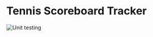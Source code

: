# Tennis Scoreboard Tracker

![Unit testing](https://github.com/stepin105166/Tennis_Scoreboard_Tracker/workflows/Unit%20testing/badge.svg)
